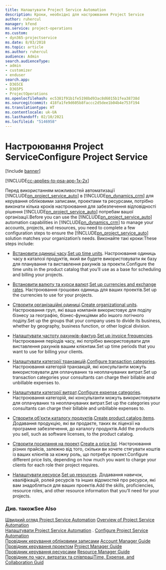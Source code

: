 ```yaml
---
title: Налаштувати Project Service Automation
description: Кроки, необхідні для настроювання Project Service
author: ruhercul
manager: kfend
ms.service: project-operations
ms.custom:
- dyn365-projectservice
ms.date: 8/03/2018
ms.topic: article
ms.author: ruhercul
audience: Admin
search.audienceType:
- admin
- customizer
- enduser
search.app:
- D365CE
- D365PS
- ProjectOperations
ms.openlocfilehash: ec5381f91b1fe5198bd93ac8d6015b1fea38738d
ms.sourcegitcommit: 418fa1fe9d605b8faccc2d5dee1b04b4e753f194
ms.translationtype: HT
ms.contentlocale: uk-UA
ms.lasthandoff: 02/10/2021
ms.locfileid: "5146958"
---
```

# <a name="configure-project-service"></a><span data-ttu-id="59f2e-103">Настроювання Project Service</span><span class="sxs-lookup"><span data-stu-id="59f2e-103">Configure Project Service</span></span>

[!include [banner](../includes/psa-now-project-operations.md)]

[!INCLUDE[cc-applies-to-psa-app-1x-2x](../includes/cc-applies-to-psa-app-1x-2x.md)]

<span data-ttu-id="59f2e-104">Перед використанням можливостей автоматизації [!INCLUDE[pn_project_service_auto](../includes/pn-project-service-auto.md)] в [!INCLUDE[pn_dynamics_crm](../includes/pn-dynamics-crm.md)] для керування обліковими записами, проектами та ресурсами, потрібно виконати кілька кроків настроювання для забезпечення відповідності рішення [!INCLUDE[pn_project_service_auto](../includes/pn-project-service-auto.md)] потребам вашої організації.</span><span class="sxs-lookup"><span data-stu-id="59f2e-104">Before you can use the [!INCLUDE[pn_project_service_auto](../includes/pn-project-service-auto.md)] automation capabilities in [!INCLUDE[pn_dynamics_crm](../includes/pn-dynamics-crm.md)] to manage your accounts, projects, and resources, you need to complete a few configuration steps to ensure the [!INCLUDE[pn_project_service_auto](../includes/pn-project-service-auto.md)] solution matches your organization’s needs.</span></span> <span data-ttu-id="59f2e-105">Виконайте такі кроки:</span><span class="sxs-lookup"><span data-stu-id="59f2e-105">These steps include:</span></span>  
  
-   <span data-ttu-id="59f2e-106">[Встановити одиниці часу](../psa/set-up-time-units.md).</span><span class="sxs-lookup"><span data-stu-id="59f2e-106">[Set up time units](../psa/set-up-time-units.md).</span></span> <span data-ttu-id="59f2e-107">Настроювання одиниць часу в каталозі продуктів, який ви будете використовувати як базу для планування та виставлення рахунків за проекти.</span><span class="sxs-lookup"><span data-stu-id="59f2e-107">Configure the time units in the product catalog that you’ll use as a base for scheduling and billing your projects.</span></span>  
  
-   <span data-ttu-id="59f2e-108">[Встановити валюту та курси валют](../psa/set-up-currencies-exchange-rates.md).</span><span class="sxs-lookup"><span data-stu-id="59f2e-108">[Set up currencies and exchange rates](../psa/set-up-currencies-exchange-rates.md).</span></span> <span data-ttu-id="59f2e-109">Настроювання грошових одиниць для ваших проектів.</span><span class="sxs-lookup"><span data-stu-id="59f2e-109">Set up the currencies to use for your projects.</span></span>  
  
-   <span data-ttu-id="59f2e-110">[Створити організаційні одиниці](../psa/create-organizational-units.md).</span><span class="sxs-lookup"><span data-stu-id="59f2e-110">[Create organizational units](../psa/create-organizational-units.md).</span></span> <span data-ttu-id="59f2e-111">Настроювання груп, які ваша компанія використовує для поділу бізнесу за географію, бізнес-функціями або іншого логічного поділу.</span><span class="sxs-lookup"><span data-stu-id="59f2e-111">Set up the groups that your company uses to divide its business, whether by geography, business function, or other logical division.</span></span>  
  
-   <span data-ttu-id="59f2e-112">[Налаштувати частоту рахунків-фактур](../psa/set-up-invoice-frequencies.md).</span><span class="sxs-lookup"><span data-stu-id="59f2e-112">[Set up invoice frequencies](../psa/set-up-invoice-frequencies.md).</span></span> <span data-ttu-id="59f2e-113">Настроювання періодів часу, які потрібно використовувати для виставлення рахунків вашим клієнтам.</span><span class="sxs-lookup"><span data-stu-id="59f2e-113">Set up time periods that you want to use for billing your clients.</span></span>  
  
-   <span data-ttu-id="59f2e-114">[Налаштувати категорії транзакцій](../psa/configure-transaction-categories.md).</span><span class="sxs-lookup"><span data-stu-id="59f2e-114">[Configure transaction categories](../psa/configure-transaction-categories.md).</span></span> <span data-ttu-id="59f2e-115">Настроювання категорій транзакцій, які консультанти можуть використовувати для оплачуваних та неоплачуваних витрат.</span><span class="sxs-lookup"><span data-stu-id="59f2e-115">Set up transaction categories your consultants can charge their billable and unbillable expenses to.</span></span>  
  
-   <span data-ttu-id="59f2e-116">[Налаштувати категорії витрат](../psa/configure-expense-categories.md).</span><span class="sxs-lookup"><span data-stu-id="59f2e-116">[Configure expense categories](../psa/configure-expense-categories.md).</span></span> <span data-ttu-id="59f2e-117">Настроювання категорій, які консультанти можуть використовувати для оплачуваних та неоплачуваних витрат.</span><span class="sxs-lookup"><span data-stu-id="59f2e-117">Set up the categories your consultants can charge their billable and unbillable expenses to.</span></span>  
  
-   <span data-ttu-id="59f2e-118">[Створити об'єкти каталогу продуктів](../psa/create-product-catalog-items.md).</span><span class="sxs-lookup"><span data-stu-id="59f2e-118">[Create product catalog items](../psa/create-product-catalog-items.md).</span></span> <span data-ttu-id="59f2e-119">Додавання продукцію, які ви продаєте, таких як ліцензії на програмне забезпечення, до каталогу продуктів.</span><span class="sxs-lookup"><span data-stu-id="59f2e-119">Add the products you sell, such as software licenses, to the product catalog.</span></span>  
  
-   <span data-ttu-id="59f2e-120">[Створити посилання на проект](../psa/create-price-list.md).</span><span class="sxs-lookup"><span data-stu-id="59f2e-120">[Create a price list](../psa/create-price-list.md).</span></span> <span data-ttu-id="59f2e-121">Настроювання різних прайсів, залежно від того, скільки ви хочете стягувати коштів із ваших клієнтів за кожну роль, що потребує проект.</span><span class="sxs-lookup"><span data-stu-id="59f2e-121">Configure different price lists, depending on how much you want to charge your clients for each role their project requires.</span></span>  
  
-   <span data-ttu-id="59f2e-122">[Налаштувати ресурси](../psa/set-up-resources.md).</span><span class="sxs-lookup"><span data-stu-id="59f2e-122">[Set up resources](../psa/set-up-resources.md).</span></span> <span data-ttu-id="59f2e-123">Додавання навичок, кваліфікацій, ролей ресурсів та інших відомостей про ресурси, які вам знадобляться для ваших проектів.</span><span class="sxs-lookup"><span data-stu-id="59f2e-123">Add the skills, proficiencies, resource roles, and other resource information that you’ll need for your projects.</span></span>  
  
### <a name="see-also"></a><span data-ttu-id="59f2e-124">Див. також</span><span class="sxs-lookup"><span data-stu-id="59f2e-124">See Also</span></span>  
 <span data-ttu-id="59f2e-125">[Швидкий огляд Project Service Automation](../psa/overview.md) </span><span class="sxs-lookup"><span data-stu-id="59f2e-125">[Overview of Project Service Automation](../psa/overview.md) </span></span>  
 <span data-ttu-id="59f2e-126">[Налаштувати Project Service Automation](../psa/configure.md) . </span><span class="sxs-lookup"><span data-stu-id="59f2e-126">[Configure Project Service Automation](../psa/configure.md) </span></span>  
 <span data-ttu-id="59f2e-127">[Провідник керування обліковими записами](../psa/account-manager-guide.md) </span><span class="sxs-lookup"><span data-stu-id="59f2e-127">[Account Manager Guide](../psa/account-manager-guide.md) </span></span>  
 <span data-ttu-id="59f2e-128">[Провідник керування проектом](../psa/project-manager-guide.md) </span><span class="sxs-lookup"><span data-stu-id="59f2e-128">[Project Manager Guide](../psa/project-manager-guide.md) </span></span>  
 <span data-ttu-id="59f2e-129">[Провідник керування ресурсами](../psa/resource-manager-guide.md) </span><span class="sxs-lookup"><span data-stu-id="59f2e-129">[Resource Manager Guide](../psa/resource-manager-guide.md) </span></span>  
 [<span data-ttu-id="59f2e-130">Провідник по часу, витратах та співпраці</span><span class="sxs-lookup"><span data-stu-id="59f2e-130">Time, Expense, and Collaboration Guid</span></span>](../psa/time-expense-collaboration-guide.md)

